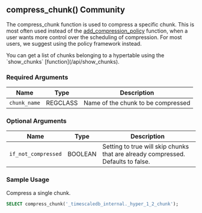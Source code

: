 ## compress_chunk() <tag type="community">Community</tag>

The compress_chunk function is used to compress a specific chunk. This is
most often used instead of the
[add_compression_policy](#add_compression_policy) function, when a user
wants more control over the scheduling of compression. For most users, we
suggest using the policy framework instead.

<highlight type="tip">
You can get a list of chunks belonging to a hypertable using the
`show_chunks` [function](/api/show_chunks).
</highlight>

### Required Arguments

|Name|Type|Description|
|---|---|---|
| `chunk_name` | REGCLASS | Name of the chunk to be compressed|


### Optional Arguments

|Name|Type|Description|
|---|---|---|
| `if_not_compressed` | BOOLEAN | Setting to true will skip chunks that are already compressed. Defaults to false.|

### Sample Usage 
Compress a single chunk.

``` sql
SELECT compress_chunk('_timescaledb_internal._hyper_1_2_chunk');
```
